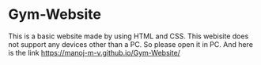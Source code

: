 # Gym-Website
This is a basic website made by using HTML and CSS.
This webisite does not support any devices other than a PC. So please open it in PC.
And here is the link
https://manoj-m-v.github.io/Gym-Website/
